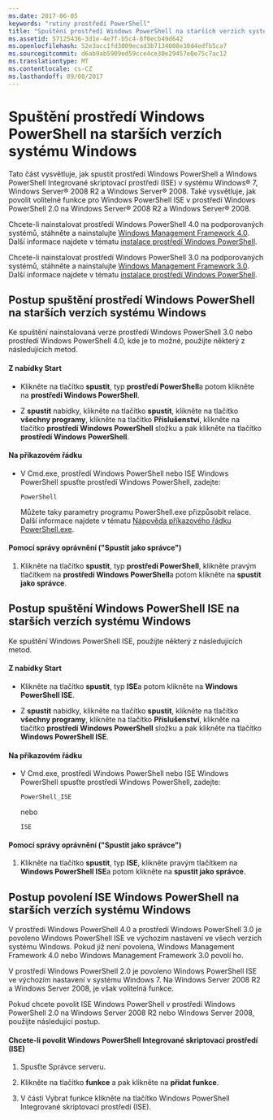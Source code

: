 ```yaml
---
ms.date: 2017-06-05
keywords: "rutiny prostředí PowerShell"
title: "Spuštění prostředí Windows PowerShell na starších verzích systému Windows"
ms.assetid: 57125436-3d1e-4e7f-b5c4-8f0ecb49d642
ms.openlocfilehash: 52e3acc1fd3009ecad3b7134008e38d4edfb5ca7
ms.sourcegitcommit: d6ab9ab5909ed59cce4ce30e29457e0e75c7ac12
ms.translationtype: MT
ms.contentlocale: cs-CZ
ms.lasthandoff: 09/08/2017
---
```

# <a name="starting-windows-powershell-on-earlier-versions-of-windows"></a>Spuštění prostředí Windows PowerShell na starších verzích systému Windows
Tato část vysvětluje, jak spustit prostředí Windows PowerShell a Windows PowerShell Integrované skriptovací prostředí (ISE) v systému Windows® 7, Windows Server® 2008 R2 a Windows Server® 2008. Také vysvětluje, jak povolit volitelné funkce pro Windows PowerShell ISE v prostředí Windows PowerShell 2.0 na Windows Server® 2008 R2 a Windows Server® 2008.

Chcete-li nainstalovat prostředí Windows PowerShell 4.0 na podporovaných systémů, stáhněte a nainstalujte [Windows Management Framework 4.0](http://go.microsoft.com/fwlink/?LinkID=293881). Další informace najdete v tématu [instalace prostředí Windows PowerShell](Installing-Windows-PowerShell.md).

Chcete-li nainstalovat prostředí Windows PowerShell 3.0 na podporovaných systémů, stáhněte a nainstalujte [Windows Management Framework 3.0](http://go.microsoft.com/fwlink/?LinkID=240290). Další informace najdete v tématu [instalace prostředí Windows PowerShell](Installing-Windows-PowerShell.md).

## <a name="how-to-start-windows-powershell-on-earlier-versions-of-windows"></a>Postup spuštění prostředí Windows PowerShell na starších verzích systému Windows
Ke spuštění nainstalovaná verze prostředí Windows PowerShell 3.0 nebo prostředí Windows PowerShell 4.0, kde je to možné, použijte některý z následujících metod.

#### <a name="from-the-start-menu"></a>Z nabídky Start

- Klikněte na tlačítko **spustit**, typ **prostředí PowerShell**a potom klikněte na **prostředí Windows PowerShell**.

- Z **spustit** nabídky, klikněte na tlačítko **spustit**, klikněte na tlačítko **všechny programy**, klikněte na tlačítko **Příslušenství**, klikněte na tlačítko **prostředí Windows PowerShell**  složku a pak klikněte na tlačítko **prostředí Windows PowerShell**.

#### <a name="at-the-command-prompt"></a>Na příkazovém řádku

- V Cmd.exe, prostředí Windows PowerShell nebo ISE Windows PowerShell spusťte prostředí Windows PowerShell, zadejte:

    ```
    PowerShell
    ```

    Můžete taky parametry programu PowerShell.exe přizpůsobit relace. Další informace najdete v tématu [Nápověda příkazového řádku PowerShell.exe](../core-powershell/console/PowerShell.exe-Command-Line-Help.md).

#### <a name="with-administrative-privileges-run-as-administrator"></a>Pomocí správy oprávnění ("Spustit jako správce")

1. Klikněte na tlačítko **spustit**, typ **prostředí PowerShell**, klikněte pravým tlačítkem na **prostředí Windows PowerShell**a potom klikněte na **spustit jako správce**.

## <a name="how-to-start-windows-powershell-ise-on-earlier-releases-of-windows"></a>Postup spuštění Windows PowerShell ISE na starších verzích systému Windows
Ke spuštění Windows PowerShell ISE, použijte některý z následujících metod.

#### <a name="from-the-start-menu"></a>Z nabídky Start

- Klikněte na tlačítko **spustit**, typ **ISE**a potom klikněte na **Windows PowerShell ISE**.

- Z **spustit** nabídky, klikněte na tlačítko **spustit**, klikněte na tlačítko **všechny programy**, klikněte na tlačítko **Příslušenství**, klikněte na tlačítko **prostředí Windows PowerShell**  složku a pak klikněte na tlačítko **Windows PowerShell ISE**.

#### <a name="at-the-command-prompt"></a>Na příkazovém řádku

- V Cmd.exe, prostředí Windows PowerShell nebo ISE Windows PowerShell spusťte prostředí Windows PowerShell, zadejte:

    ```
    PowerShell_ISE
    ```

    nebo

    ```
    ISE
    ```

#### <a name="with-administrative-privileges-run-as-administrator"></a>Pomocí správy oprávnění ("Spustit jako správce")

1. Klikněte na tlačítko **spustit**, typ **ISE**, klikněte pravým tlačítkem na **Windows PowerShell ISE**a potom klikněte na **spustit jako správce**.

## <a name="how-to-enable-windows-powershell-ise-on-earlier-releases-of-windows"></a>Postup povolení ISE Windows PowerShell na starších verzích systému Windows
V prostředí Windows PowerShell 4.0 a prostředí Windows PowerShell 3.0 je povoleno Windows PowerShell ISE ve výchozím nastavení ve všech verzích systému Windows. Pokud již není povolena, Windows Management Framework 4.0 nebo Windows Management Framework 3.0 povolí ho.

V prostředí Windows PowerShell 2.0 je povoleno Windows PowerShell ISE ve výchozím nastavení v systému Windows 7. Na Windows Server 2008 R2 a Windows Server 2008, je však volitelná funkce.

Pokud chcete povolit ISE Windows PowerShell v prostředí Windows PowerShell 2.0 na Windows Server 2008 R2 nebo Windows Server 2008, použijte následující postup.

#### <a name="to-enable-windows-powershell-integrated-scripting-environment-ise"></a>Chcete-li povolit Windows PowerShell Integrované skriptovací prostředí (ISE)

1. Spusťte Správce serveru.

2. Klikněte na tlačítko **funkce** a pak klikněte na **přidat funkce**.

3. V části Vybrat funkce klikněte na tlačítko Windows PowerShell Integrované skriptovací prostředí (ISE).

